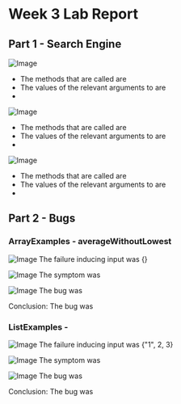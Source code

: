 # Week 3 Lab Report

## Part 1 - Search Engine

![Image]()
* The methods that are called are 
* The values of the relevant arguments to are
* 

![Image]()
* The methods that are called are 
* The values of the relevant arguments to are
* 

![Image]()
* The methods that are called are 
* The values of the relevant arguments to are
* 


## Part 2 - Bugs

### ArrayExamples - averageWithoutLowest
![Image]()
The failure inducing input was {}

![Image]()
The symptom was

![Image]()
The bug was

Conclusion:
The bug was


### ListExamples - 
![Image]()
The failure inducing input was {"1", 2, 3}

![Image]()
The symptom was

![Image]()
The bug was

Conclusion:
The bug was
